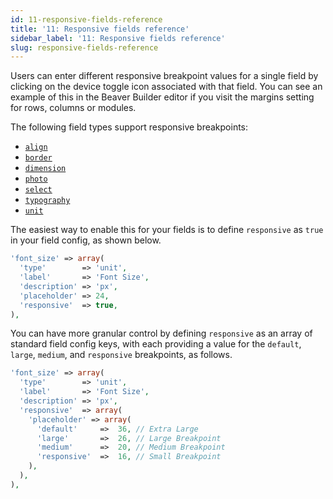 ```yaml
---
id: 11-responsive-fields-reference
title: '11: Responsive fields reference'
sidebar_label: '11: Responsive fields reference'
slug: responsive-fields-reference
---
```


Users can enter different responsive breakpoint values for a single field by clicking on the device toggle icon associated with that field. You can see an example of this in the Beaver Builder editor if you visit the margins setting for rows, columns or modules.

The following field types support responsive breakpoints:

* [`align`](10-setting-fields-reference.md#align-field)
* [`border`](10-setting-fields-reference.md#border-field)
* [`dimension`](10-setting-fields-reference.md#dimension-field)
* [`photo`](10-setting-fields-reference.md#photo-field)
* [`select`](10-setting-fields-reference.md#select-field)
* [`typography`](10-setting-fields-reference.md#typography-field)
* [`unit`](10-setting-fields-reference.md#unit-field)

The easiest way to enable this for your fields is to define `responsive` as `true` in your field config, as shown below.

```php
'font_size' => array(
  'type'        => 'unit',
  'label'       => 'Font Size',
  'description' => 'px',
  'placeholder' => 24,
  'responsive'  => true,
),
```

You can have more granular control by defining `responsive` as an array of standard field config keys, with each providing a value for the `default`, `large`, `medium`, and `responsive` breakpoints, as follows.

```php
'font_size' => array(
  'type'        => 'unit',
  'label'       => 'Font Size',
  'description' => 'px',
  'responsive'  => array(
    'placeholder' => array(
      'default'     =>  36, // Extra Large
      'large'       =>  26, // Large Breakpoint
      'medium'      =>  20, // Medium Breakpoint
      'responsive'  =>  16, // Small Breakpoint
    ),
  ),
),
```
